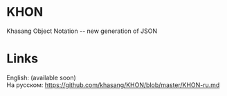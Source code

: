 # KHON
Khasang Object Notation -- new generation of JSON
# Links
English: (available soon)  
На русском: https://github.com/khasang/KHON/blob/master/KHON-ru.md

